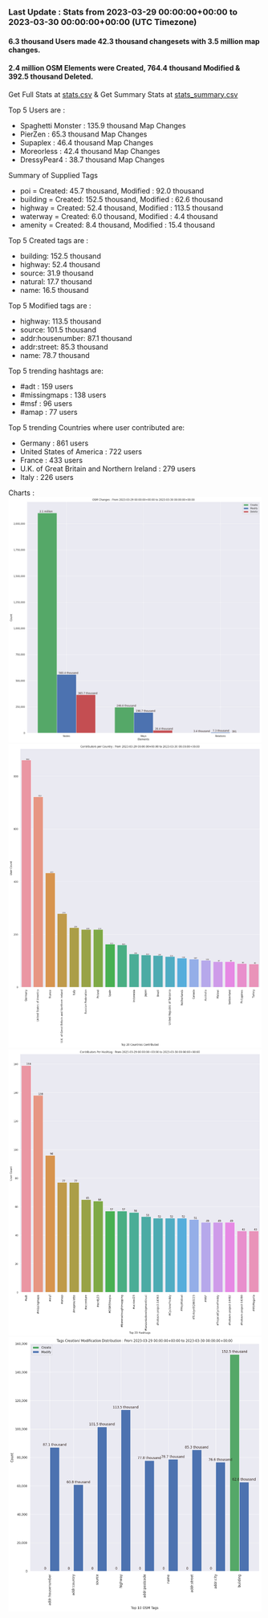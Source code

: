 ### Last Update : Stats from 2023-03-29 00:00:00+00:00 to 2023-03-30 00:00:00+00:00 (UTC Timezone)

#### 6.3 thousand Users made 42.3 thousand changesets with 3.5 million map changes.
#### 2.4 million OSM Elements were Created, 764.4 thousand Modified & 392.5 thousand Deleted.
Get Full Stats at [stats.csv](/stats/Global/Daily/stats.csv)
 & Get Summary Stats at [stats_summary.csv](/stats/Global/Daily/stats_summary.csv)

Top 5 Users are : 
- Spaghetti Monster : 135.9 thousand Map Changes
- PierZen : 65.3 thousand Map Changes
- Supaplex : 46.4 thousand Map Changes
- Moreorless : 42.4 thousand Map Changes
- DressyPear4 : 38.7 thousand Map Changes

Summary of Supplied Tags
- poi = Created: 45.7 thousand, Modified : 92.0 thousand
- building = Created: 152.5 thousand, Modified : 62.6 thousand
- highway = Created: 52.4 thousand, Modified : 113.5 thousand
- waterway = Created: 6.0 thousand, Modified : 4.4 thousand
- amenity = Created: 8.4 thousand, Modified : 15.4 thousand


Top 5 Created tags are :
- building: 152.5 thousand
- highway: 52.4 thousand
- source: 31.9 thousand
- natural: 17.7 thousand
- name: 16.5 thousand


Top 5 Modified tags are :
- highway: 113.5 thousand
- source: 101.5 thousand
- addr:housenumber: 87.1 thousand
- addr:street: 85.3 thousand
- name: 78.7 thousand


Top 5 trending hashtags are:
- #adt : 159 users
- #missingmaps : 138 users
- #msf : 96 users
- #amap : 77 users


Top 5 trending Countries where user contributed are:
- Germany : 861 users
- United States of America : 722 users
- France : 433 users
- U.K. of Great Britain and Northern Ireland : 279 users
- Italy : 226 users


 Charts : 
![Alt text](./stats_osm_changes.png) 
![Alt text](./stats_users_per_country.png) 
![Alt text](./stats_users_per_hashtag.png) 
![Alt text](./stats_tags.png) 
